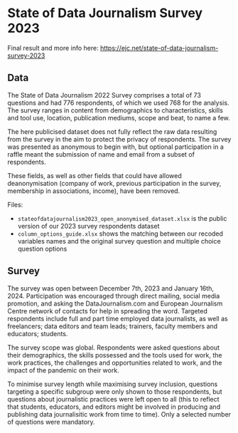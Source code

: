 # State of Data Journalism Survey 2023

Final result and more info here: https://ejc.net/state-of-data-journalism-survey-2023

## Data

The State of Data Journalism 2022 Survey comprises a total of 73 questions and had 776 respondents, of which we used 768 for the analysis. The survey ranges in content from demographics to characteristics, skills and tool use, location, publication mediums, scope and beat, to name a few. 

The here publicised dataset does not fully reflect the raw data resulting from the survey in the aim to protect the privacy of respondents. The survey was presented as anonymous to begin with, but optional participation in a raffle meant the submission of name and email from a subset of respondents. 

These fields, as well as other fields that could have allowed deanonymisation (company of work, previous participation in the survey, membership in associations, income), have been removed.

Files:
- `stateofdatajournalism2023_open_anonymised_dataset.xlsx` is the public version of our 2023 survey respondents dataset
- `column_options_guide.xlsx` shows the matching between our recoded variables names and the original survey question and multiple choice question options

## Survey

The survey was open between December 7th, 2023 and January 16th, 2024. Participation was encouraged through direct mailing, social media promotion, and asking the DataJournalism.com and European Journalism Centre network of contacts for help in spreading the word. Targeted respondents include full and part time employed data journalists, as well as freelancers; data editors and team leads; trainers, faculty members and educators; students. 

The survey scope was global. Respondents were asked questions about their demographics, the skills possessed and the tools used for work, the work practices, the challenges and opportunities related to work, and the impact of the pandemic on their work. 

To minimise survey length while maximising survey inclusion, questions targeting a specific subgroup were only shown to those respondents, but questions about journalistic practices were left open to all (this to reflect that students, educators, and editors might be involved in producing and publishing data journalisitic work from time to time). Only a selected number of questions were mandatory.
